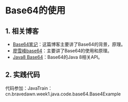 # Base64的使用

## 1. 相关博客

* [Base64笔记](http://www.ruanyifeng.com/blog/2008/06/base64.html)：这篇博客主要讲了Base64的背景，原理。
* [廖雪峰base64](https://www.liaoxuefeng.com/wiki/897692888725344/949441536192576)：主要讲了Base64的使用和原理。
* [Java8 Base64](https://www.runoob.com/java/java8-base64.html)：Base64的Java 8相关API。

## 2. 实践代码
代码参加：JavaTrain：cn.bravedawn.week1.java.code.base64.Base4Example
